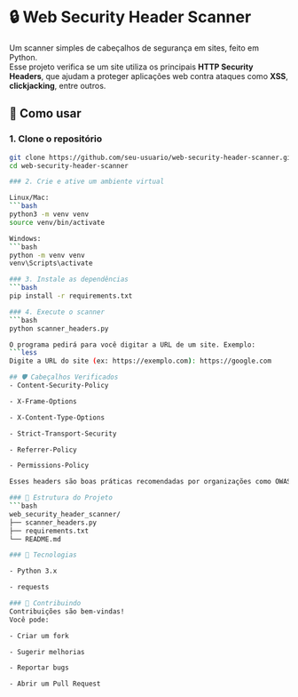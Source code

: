 # 🔒 Web Security Header Scanner

Um scanner simples de cabeçalhos de segurança em sites, feito em Python.  
Esse projeto verifica se um site utiliza os principais **HTTP Security Headers**, que ajudam a proteger aplicações web contra ataques como **XSS**, **clickjacking**, entre outros.

## 🚀 Como usar

### 1. Clone o repositório
```bash
git clone https://github.com/seu-usuario/web-security-header-scanner.git
cd web-security-header-scanner

### 2. Crie e ative um ambiente virtual

Linux/Mac:
```bash
python3 -m venv venv
source venv/bin/activate

Windows:
```bash
python -m venv venv
venv\Scripts\activate

### 3. Instale as dependências
```bash
pip install -r requirements.txt

### 4. Execute o scanner
```bash
python scanner_headers.py

O programa pedirá para você digitar a URL de um site. Exemplo:
```less
Digite a URL do site (ex: https://exemplo.com): https://google.com

## 🛡️ Cabeçalhos Verificados
- Content-Security-Policy

- X-Frame-Options

- X-Content-Type-Options

- Strict-Transport-Security

- Referrer-Policy

- Permissions-Policy

Esses headers são boas práticas recomendadas por organizações como OWASP para aumentar a segurança de aplicações web.

### 📂 Estrutura do Projeto
```bash
web_security_header_scanner/
├── scanner_headers.py
├── requirements.txt
└── README.md

### 🧰 Tecnologias

- Python 3.x

- requests

### 🤝 Contribuindo
Contribuições são bem-vindas!
Você pode:

- Criar um fork

- Sugerir melhorias

- Reportar bugs

- Abrir um Pull Request
